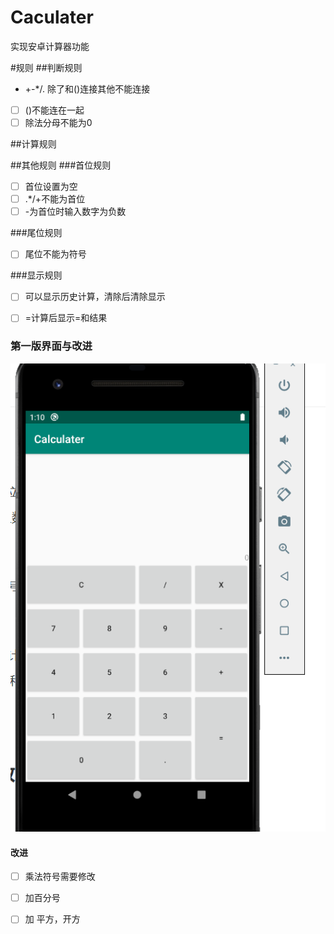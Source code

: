 # Caculater

实现安卓计算器功能

#规则
##判断规则
- +-*/. 除了和()连接其他不能连接
- [ ] ()不能连在一起
- [ ] 除法分母不能为0

##计算规则





##其他规则
###首位规则

- [ ] 首位设置为空
- [ ] .*/+不能为首位
- [ ] -为首位时输入数字为负数

###尾位规则

- [ ] 尾位不能为符号

###显示规则

- [ ] 可以显示历史计算，清除后清除显示
- [ ] =计算后显示=和结果





### 第一版界面与改进

![](Picture/First_layout.PNG)

#### 改进

- [ ] 乘法符号需要修改
- [ ] 加百分号
- [ ] 加 平方，开方

